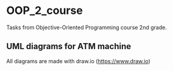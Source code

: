# OOP_2_course
Tasks from Objective-Oriented Programming course 2nd grade.

## UML diagrams for ATM machine

All diagrams are made with draw.io (https://www.draw.io)
